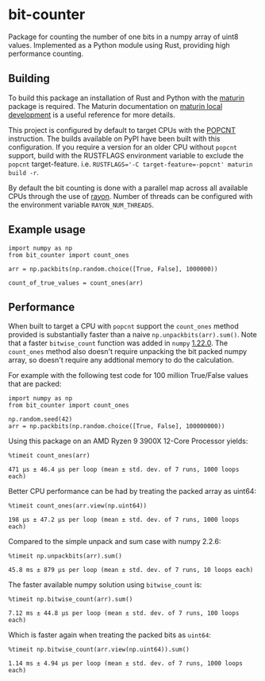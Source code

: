 # bit-counter

Package for counting the number of one bits in a numpy array of uint8 values.
Implemented as a Python module using Rust, providing high performance counting.

## Building

To build this package an installation of Rust and Python with the [maturin](https://maturin.rs/)
package is required. The Maturin documentation on [maturin local development](https://maturin.rs/develop.html) is a useful reference for more details.

This project is configured by default to target CPUs with the [POPCNT](https://en.wikipedia.org/wiki/SSE4#POPCNT_and_LZCNT) instruction.
The builds available on PyPI have been built with this configuration.
If you require a version for an older CPU without `popcnt` support, build with
the RUSTFLAGS environment variable to exclude the `popcnt` target-feature.
i.e. `RUSTFLAGS='-C target-feature=-popcnt' maturin build -r`.

By default the bit counting is done with a parallel map across all available
CPUs through the use of [rayon](https://docs.rs/rayon/latest/rayon/). Number of threads
can be configured with the environment variable `RAYON_NUM_THREADS`.

## Example usage

    import numpy as np
    from bit_counter import count_ones

    arr = np.packbits(np.random.choice([True, False], 1000000))

    count_of_true_values = count_ones(arr)

## Performance

When built to target a CPU with `popcnt` support the `count_ones` method
provided is substantially faster than a naive `np.unpackbits(arr).sum()`.
Note that a faster `bitwise_count` function was added in `numpy`
[1.22.0](https://numpy.org/doc/1.22/release/1.22.0-notes.html#bit-count-to-compute-the-number-of-1-bits-in-an-integer).
The `count_ones` method also doesn't require unpacking the bit packed numpy
array, so doesn't require any addtional memory to do the calculation.

For example with the following test code for 100 million True/False values that
are packed:

```
import numpy as np
from bit_counter import count_ones

np.random.seed(42)
arr = np.packbits(np.random.choice([True, False], 100000000))
```

Using this package on an AMD Ryzen 9 3900X 12-Core Processor yields:

```
%timeit count_ones(arr)

471 µs ± 46.4 µs per loop (mean ± std. dev. of 7 runs, 1000 loops each)
```

Better CPU performance can be had by treating the packed array as uint64:

```
%timeit count_ones(arr.view(np.uint64))

198 µs ± 47.2 µs per loop (mean ± std. dev. of 7 runs, 1000 loops each)
```

Compared to the simple unpack and sum case with numpy 2.2.6:

```
%timeit np.unpackbits(arr).sum()

45.8 ms ± 879 µs per loop (mean ± std. dev. of 7 runs, 10 loops each)
```

The faster available numpy solution using `bitwise_count` is:

```
%timeit np.bitwise_count(arr).sum()

7.12 ms ± 44.8 µs per loop (mean ± std. dev. of 7 runs, 100 loops each)
```

Which is faster again when treating the packed bits as `uint64`:

```
%timeit np.bitwise_count(arr.view(np.uint64)).sum()

1.14 ms ± 4.94 µs per loop (mean ± std. dev. of 7 runs, 1000 loops each)
```
